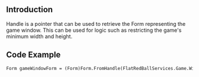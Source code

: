 ## Introduction

Handle is a pointer that can be used to retrieve the Form representing the game window. This can be used for logic such as restricting the game's minimum width and height.

## Code Example

``` default
Form gameWindowForm = (Form)Form.FromHandle(FlatRedBallServices.Game.Window.Handle);
```
